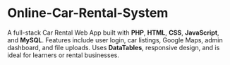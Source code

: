 # Online-Car-Rental-System
A full-stack Car Rental Web App built with **PHP**, **HTML**, **CSS**, **JavaScript**, and **MySQL**. Features include user login, car listings, Google Maps, admin dashboard, and file uploads. Uses **DataTables**, responsive design, and is ideal for learners or rental businesses.
